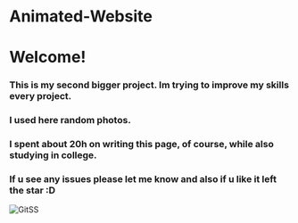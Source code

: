 # Animated-Website
# Welcome! 
### This is my second bigger project. Im trying to improve my skills every project.
### I used here random photos.
### I spent about 20h on writing this page, of course, while also studying in college.
### If u see any issues please let me know and also if u like it left the star :D
![GitSS](https://github.com/MattewWebDev/Animated-Website/assets/161828498/627ba0d0-3a2b-481b-9954-e773d7216414)

